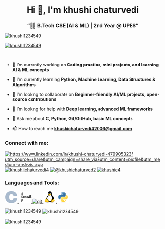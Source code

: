 <h1 align="center">Hi 👋, I'm khushi chaturvedi</h1>
<h3 align="center">“👩‍💻 B.Tech CSE (AI & ML) | 2nd Year @ UPES”</h3>

<p align="left"> <img src="https://komarev.com/ghpvc/?username=khushi1234549&label=Profile%20views&color=0e75b6&style=flat" alt="khushi1234549" /> </p>

<p align="left"> <a href="https://github.com/ryo-ma/github-profile-trophy"><img src="https://github-profile-trophy.vercel.app/?username=khushi1234549" alt="khushi1234549" /></a> </p>

<p align="left"> <a href="https://twitter.com/" target="blank"><img src="https://img.shields.io/twitter/follow/?logo=twitter&style=for-the-badge" alt="" /></a> </p>

- 🔭 I’m currently working on **Coding practice, mini projects, and learning AI & ML concepts**

- 🌱 I’m currently learning **Python, Machine Learning, Data Structures & Algorithms**

- 👯 I’m looking to collaborate on **Beginner-friendly AI/ML projects, open-source contributions**

- 🤝 I’m looking for help with **Deep learning, advanced ML frameworks**

- 💬 Ask me about **C, Python, Git/GitHub, basic ML concepts**

- 📫 How to reach me **khushichaturvedi42006@gmail.com**

<h3 align="left">Connect with me:</h3>
<p align="left">
<a href="https://linkedin.com/in/https://www.linkedin.com/in/khushi-chaturvedi-479905323?utm_source=share&utm_campaign=share_via&utm_content=profile&utm_medium=android_app" target="blank"><img align="center" src="https://raw.githubusercontent.com/rahuldkjain/github-profile-readme-generator/master/src/images/icons/Social/linked-in-alt.svg" alt="https://www.linkedin.com/in/khushi-chaturvedi-479905323?utm_source=share&utm_campaign=share_via&utm_content=profile&utm_medium=android_app" height="30" width="40" /></a>
<a href="https://instagram.com/khushiichaturvedi4" target="blank"><img align="center" src="https://raw.githubusercontent.com/rahuldkjain/github-profile-readme-generator/master/src/images/icons/Social/instagram.svg" alt="khushiichaturvedi4" height="30" width="40" /></a>
<a href="https://www.hackerrank.com/@khushichaturved2" target="blank"><img align="center" src="https://raw.githubusercontent.com/rahuldkjain/github-profile-readme-generator/master/src/images/icons/Social/hackerrank.svg" alt="@khushichaturved2" height="30" width="40" /></a>
<a href="https://www.leetcode.com/khushic4" target="blank"><img align="center" src="https://raw.githubusercontent.com/rahuldkjain/github-profile-readme-generator/master/src/images/icons/Social/leet-code.svg" alt="khushic4" height="30" width="40" /></a>
</p>

<h3 align="left">Languages and Tools:</h3>
<p align="left"> <a href="https://www.cprogramming.com/" target="_blank" rel="noreferrer"> <img src="https://raw.githubusercontent.com/devicons/devicon/master/icons/c/c-original.svg" alt="c" width="40" height="40"/> </a> <a href="https://canvasjs.com" target="_blank" rel="noreferrer"> <img src="https://raw.githubusercontent.com/Hardik0307/Hardik0307/master/assets/canvasjs-charts.svg" alt="canvasjs" width="40" height="40"/> </a> <a href="https://git-scm.com/" target="_blank" rel="noreferrer"> <img src="https://www.vectorlogo.zone/logos/git-scm/git-scm-icon.svg" alt="git" width="40" height="40"/> </a> <a href="https://www.linux.org/" target="_blank" rel="noreferrer"> <img src="https://raw.githubusercontent.com/devicons/devicon/master/icons/linux/linux-original.svg" alt="linux" width="40" height="40"/> </a> <a href="https://www.python.org" target="_blank" rel="noreferrer"> <img src="https://raw.githubusercontent.com/devicons/devicon/master/icons/python/python-original.svg" alt="python" width="40" height="40"/> </a> </p>

<p><img align="left" src="https://github-readme-stats.vercel.app/api/top-langs?username=khushi1234549&show_icons=true&locale=en&layout=compact" alt="khushi1234549" /></p>

<p>&nbsp;<img align="center" src="https://github-readme-stats.vercel.app/api?username=khushi1234549&show_icons=true&locale=en" alt="khushi1234549" /></p>

<p><img align="center" src="https://github-readme-streak-stats.herokuapp.com/?user=khushi1234549&" alt="khushi1234549" /></p>
